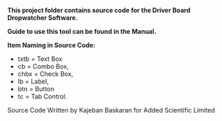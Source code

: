 **This project folder contains source code for the Driver Board Dropwatcher Software.**

**Guide to use this tool can be found in the Manual.**

**Item Naming in Source Code:**
- txtb = Text Box
- cb = Combo Box,
- chbx = Check Box,
- lb = Label,
- btn = Button
- tc = Tab Control.

Source Code Written by Kajeban Baskaran for Added Scientific Limited
